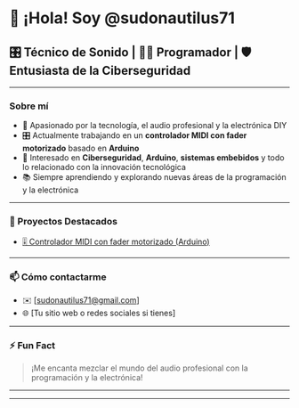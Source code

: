 # 👋 ¡Hola! Soy @sudonautilus71

## 🎛️ Técnico de Sonido | 👨‍💻 Programador | 🛡️ Entusiasta de la Ciberseguridad

---

### Sobre mí
- 📡 Apasionado por la tecnología, el audio profesional y la electrónica DIY
- 🎛️ Actualmente trabajando en un **controlador MIDI con fader motorizado** basado en **Arduino**
- 🔐 Interesado en **Ciberseguridad**, **Arduino**, **sistemas embebidos** y todo lo relacionado con la innovación tecnológica
- 📚 Siempre aprendiendo y explorando nuevas áreas de la programación y la electrónica

---

### 🚀 Proyectos Destacados
- [🎚️ Controlador MIDI con fader motorizado (Arduino)](https://github.com/sudonautilus71/MidiFaderMotorizado)

---

### 📫 Cómo contactarme
- ✉️ [sudonautilus71@gmail.com]
- 🌐 [Tu sitio web o redes sociales si tienes]

---

### ⚡ Fun Fact
> ¡Me encanta mezclar el mundo del audio profesional con la programación y la electrónica!

---


---

